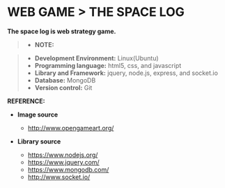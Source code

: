 WEB GAME > THE SPACE LOG
=====================


**The space log is web strategy game.**

> - **NOTE:**

> - **Development Environment:** Linux(Ubuntu)
> - **Programming language:** html5, css, and javascript
> - **Library and Framework:** jquery, node.js, express, and socket.io 
> - **Database:** MongoDB 
> - **Version control:** Git

**REFERENCE:**

* **Image source** 
	+ http://www.opengameart.org/

* **Library source** 
	+ https://www.nodejs.org/  
	+ https://www.jquery.com/  
	+ https://www.mongodb.com/
	+ http://www.socket.io/
			

